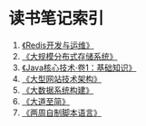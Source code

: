 读书笔记索引
====================

1. [《Redis开发与运维》](redis_development_and_maintenance.md)
2. [《大规模分布式存储系统》](large_scale_distributed_storage_system.md)
3. [《Java核心技术·卷1：基础知识》](core_java_1.md)
4. [《大型网站技术架构》](large_site_technology_architecture.md)
5. [《大数据系统构建》](big_data.md)
6. [《大道至简》](make_it_easy.md)
6. [《两周自制脚本语言》](two_weeks_homemade_scripting_language.md)
